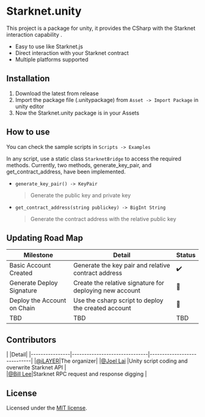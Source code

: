 # Starknet.unity

This project is a package for unity, it provides the CSharp with the Starknet interaction capability .
- Easy to use like Starknet.js
- Direct interaction with your Starknet contract
- Multiple platforms supported

## Installation

1. Download the latest from release 
2. Import the package file (.unitypackage) from `Asset -> Import Package` in unity editor
3. Now the Starknet.unity package is in your Assets


## How to use

You can check the sample scripts in `Scripts -> Examples` 

In any script, use a static class `StarknetBridge` to access the required methods. Currently, two methods, generate_key_pair, and get_contract_address, have been implemented.

- `generate_key_pair() -> KeyPair`
	> Generate the public key and private key

- `get_contract_address(string publickey) -> BigInt String`
	> Generate the contract address with the relative public key



## Updating Road Map

|        Milestone        |Detail|Status|
|----------------|-------------------------------|-----------------------------|
|Basic Account Created|Generate the key pair and relative contract address            |     ✔️    |
|Generate Deploy Signature|Create the relative signature for deploying new account           | 🚧  |
|Deploy the Account on Chain|Use the csharp script to deploy the created account           |🚧|
|    TBD    |TBD|TBD|

## Contributors
|        |Detail|
|----------------|-------------------------------|-----------------------------|
|[@iLAYER](https://github.com/iLAYER-ORG)|The organizer|
|[@Joel Lai](https://github.com/joellai) |Unity script coding and overwrite Starknet API       |    
|[@Bill Lee](https://github.com/tgyf007)|Starknet RPC request and response digging      |





## License
Licensed under the [MIT license](https://github.com/joellai/Starknet.unity/blob/main/LICENSE).

